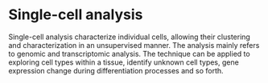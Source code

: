 # Single-cell analysis
Single-cell analysis characterize individual cells, allowing their clustering and characterization in an unsupervised manner. The analysis mainly refers to genomic and transcriptomic analysis. The technique can be applied to exploring cell types within a tissue, identify unknown cell types, gene expression change during differentiation processes and so forth. 